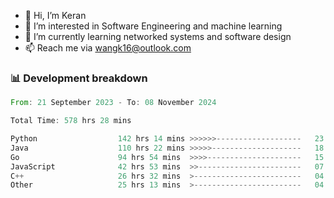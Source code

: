 - 👋 Hi, I’m Keran
- 👀 I’m interested in Software Engineering and machine learning
- 🌱 I’m currently learning networked systems and software design
- 📫 Reach me via wangk16@outlook.com


###  📊 Development breakdown
<!--START_SECTION:waka-->

```rust
From: 21 September 2023 - To: 08 November 2024

Total Time: 578 hrs 28 mins

Python                  142 hrs 14 mins >>>>>>-------------------   23.56 %
Java                    110 hrs 22 mins >>>>>--------------------   18.28 %
Go                      94 hrs 54 mins  >>>>---------------------   15.72 %
JavaScript              42 hrs 53 mins  >>-----------------------   07.10 %
C++                     26 hrs 32 mins  >------------------------   04.40 %
Other                   25 hrs 13 mins  >------------------------   04.18 %
```

<!--END_SECTION:waka-->

<!---
keran-w/keran-w is a ✨ special ✨ repository because its `README.md` (this file) appears on your GitHub profile.
You can click the Preview link to take a look at your changes.
--->

